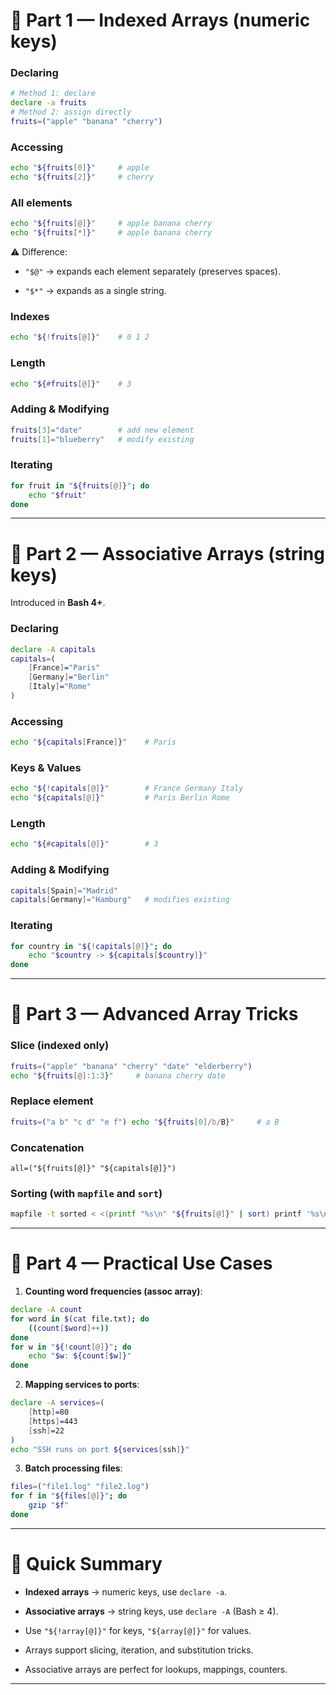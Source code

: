 # 🔹 Part 1 — Indexed Arrays (numeric keys)

### Declaring

```bash
# Method 1: declare 
declare -a fruits  
# Method 2: assign directly 
fruits=("apple" "banana" "cherry")
```

### Accessing

```bash
echo "${fruits[0]}"     # apple 
echo "${fruits[2]}"     # cherry
```

### All elements

```bash
echo "${fruits[@]}"     # apple banana cherry 
echo "${fruits[*]}"     # apple banana cherry
```

⚠️ Difference:

- `"$@"` → expands each element separately (preserves spaces).
    
- `"$*"` → expands as a single string.
    

### Indexes

```bash
echo "${!fruits[@]}"    # 0 1 2
```

### Length

```bash
echo "${#fruits[@]}"    # 3
```

### Adding & Modifying

```bash
fruits[3]="date"        # add new element 
fruits[1]="blueberry"   # modify existing
```

### Iterating

```bash 
for fruit in "${fruits[@]}"; do
	echo "$fruit"
done
```

---

# 🔹 Part 2 — Associative Arrays (string keys)

Introduced in **Bash 4+**.

### Declaring

```bash
declare -A capitals 
capitals=(   
	[France]="Paris"   
	[Germany]="Berlin"   
	[Italy]="Rome" 
)
```

### Accessing

```bash
echo "${capitals[France]}"    # Paris
```

### Keys & Values

```bash
echo "${!capitals[@]}"        # France Germany Italy 
echo "${capitals[@]}"         # Paris Berlin Rome
```

### Length

```bash
echo "${#capitals[@]}"        # 3
```

### Adding & Modifying

```bash
capitals[Spain]="Madrid" 
capitals[Germany]="Hamburg"   # modifies existing
```

### Iterating

```bash
for country in "${!capitals[@]}"; do
	echo "$country -> ${capitals[$country]}"
done
```

---

# 🔹 Part 3 — Advanced Array Tricks

### Slice (indexed only)

```bash
fruits=("apple" "banana" "cherry" "date" "elderberry") 
echo "${fruits[@]:1:3}"     # banana cherry date
```

### Replace element

```bash
fruits=("a b" "c d" "e f") echo "${fruits[0]/b/B}"     # a B
```

### Concatenation

```
all=("${fruits[@]}" "${capitals[@]}")
```

### Sorting (with `mapfile` and `sort`)

```bash
mapfile -t sorted < <(printf "%s\n" "${fruits[@]}" | sort) printf '%s\n' "${sorted[@]}"
```

---

# 🔹 Part 4 — Practical Use Cases

1. **Counting word frequencies (assoc array)**:
    

```bash
declare -A count
for word in $(cat file.txt); do
	((count[$word]++))
done
for w in "${!count[@]}"; do
	echo "$w: ${count[$w]}"
done
```

2. **Mapping services to ports**:
    

```bash
declare -A services=(
	[http]=80
	[https]=443
	[ssh]=22
)
echo "SSH runs on port ${services[ssh]}"
```

3. **Batch processing files**:
    

```bash
files=("file1.log" "file2.log") 
for f in "${files[@]}"; do   
	gzip "$f" 
done
```

---
# 🔹 Quick Summary

- **Indexed arrays** → numeric keys, use `declare -a`.
    
- **Associative arrays** → string keys, use `declare -A` (Bash ≥ 4).
    
- Use `"${!array[@]}"` for keys, `"${array[@]}"` for values.
    
- Arrays support slicing, iteration, and substitution tricks.
    
- Associative arrays are perfect for lookups, mappings, counters.

---

